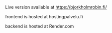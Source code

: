 Live version available at  https://bjorkholmrobin.fi/

frontend is hosted at hostingpalvelu.fi

backend is hosted at Render.com

